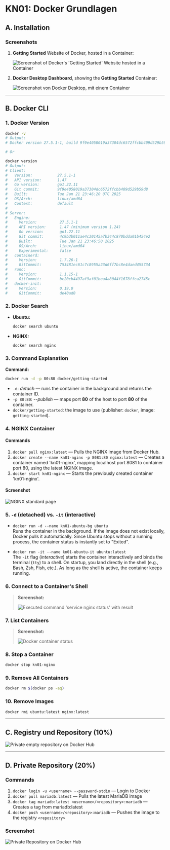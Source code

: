 # KN01: Docker Grundlagen

## A. Installation

### Screenshots

1. **Getting Started** Website of Docker, hosted in a Container:

    ![Screenshot of Docker's 'Getting Started' Website hosted in a Container](/m347-Container/x-resources/01/website.png)

2. **Docker Desktop Dashboard**, showing the **Getting Started** Container:

    ![Screenshot von Docker Desktop, mit einem Container](/m347-Container/x-resources/01/desktop.png)

---

## B. Docker CLI

### 1. Docker Version

```sh
docker -v
# Output:
# Docker version 27.5.1-1, build 9f9e4058019a37304dc6572ffcbb409d529b59d8

# Or

docker version
# Output:
# Client:
#   Version:           27.5.1-1
#   API version:       1.47
#   Go version:        go1.22.11
#   Git commit:        9f9e4058019a37304dc6572ffcbb409d529b59d8
#   Built:             Tue Jan 21 23:46:20 UTC 2025
#   OS/Arch:           linux/amd64
#   Context:           default
#
# Server:
#   Engine:
#     Version:          27.5.1-1
#     API version:      1.47 (minimum version 1.24)
#     Go version:       go1.22.11
#     Git commit:       4c9b3b011ae4c30145a7b344c870bdda01b454e2
#     Built:            Tue Jan 21 23:46:50 2025
#     OS/Arch:          linux/amd64
#     Experimental:     false
#   containerd:
#     Version:          1.7.26-1
#     GitCommit:        753481ec61c7c8955a23d6ff7bc8e4daed455734
#   runc:
#     Version:          1.1.15-1
#     GitCommit:        bc20cb4497af9af01bea4a8044f1678ffca2745c
#   docker-init:
#     Version:          0.19.0
#     GitCommit:        de40ad0
```

### 2. Docker Search

-   **Ubuntu:**

    ```sh
    docker search ubuntu
    ```

-   **NGINX:**

    ```sh
    docker search nginx
    ```

### 3. Command Explanation

**Command:**

```sh
docker run -d -p 80:80 docker/getting-started
```

-   `-d`: _detach_ — runs the container in the background and returns the container ID.
-   `-p 80:80`: _--publish_ — maps port **80** of the host to port **80** of the container.
-   `docker/getting-started`: the image to use (publisher: `docker`, image: `getting-started`).

### 4. NGINX Container

#### Commands

1. `docker pull nginx:latest` — Pulls the NGINX image from Docker Hub.
2. `docker create --name kn01-nginx -p 8081:80 nginx:latest` — Creates a container named 'kn01-nginx', mapping localhost port 8081 to container port 80, using the latest NGINX image.
3. `docker start kn01-nginx` — Starts the previously created container 'kn01-nginx'.

#### Screenshot

![NGINX standard page](/m347-Container/x-resources/01/nginx.png)

### 5. `-d` (detached) vs. `-it` (interactive)

-   `docker run -d --name kn01-ubuntu-bg ubuntu`  
    Runs the container in the background. If the image does not exist locally, Docker pulls it automatically. Since Ubuntu stops without a running process, the container status is instantly set to "Exited".

-   `docker run -it --name kn01-ubuntu-it ubuntu:latest`  
    The `-it` flag (_interactive_) starts the container interactively and binds the terminal (`tty`) to a shell. On startup, you land directly in the shell (e.g., Bash, Zsh, Fish, etc.). As long as the shell is active, the container keeps running.

### 6. Connect to a Container's Shell

> **Screenshot:**
>
> ![Executed command 'service nginx status' with result](/m347-Container/x-resources/01/service-nginx-status.png)

### 7. List Containers

> **Screenshot:**
>
> ![Docker container status](/m347-Container/x-resources/01/docker-ps-a.png)

### 8. Stop a Container

```sh
docker stop kn01-nginx
```

### 9. Remove All Containers

```sh
docker rm $(docker ps -aq)
```

### 10. Remove Images

```sh
docker rmi ubuntu:latest nginx:latest
```

---

## C. Registry und Repository (10%)

![Private empty repository on Docker Hub](/m347-Container/x-resources/01/docker-hub.png)

---

## D. Private Repository (20%)

### Commands

1. `docker login -u <username> --password-stdin` — Login to Docker
2. `docker pull mariadb:latest` — Pulls the latest MariaDB image
3. `docker tag mariadb:latest <username>/<repository>:mariadb` — Creates a tag from mariadb:latest
4. `docker push <username>/<repository>:mariadb` — Pushes the image to the registry `<repository>`

### Screenshot

![Private Repository on Docker Hub](/m347-Container/x-resources/01/docker-hub-repo.png)

